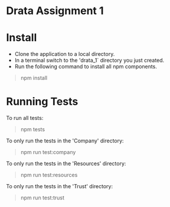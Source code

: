 # Drata Assignment 1

# Install
- Clone the application to a local directory.
- In a terminal switch to the 'drata_1` directory you just created.
- Run the following command to install all npm components.
> npm install

# Running Tests
To run all tests:
> npm tests

To only run the tests in the 'Company' directory:
> npm run test:company

To only run the tests in the 'Resources' directory:
> npm run test:resources

To only run the tests in the 'Trust' directory:
> npm run test:trust

